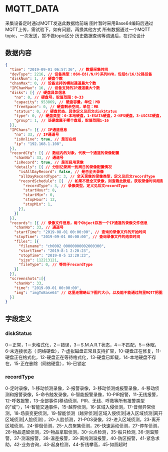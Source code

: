 # MQTT_DATA

采集设备定时通过MQTT发送此数据给前端
图片暂时采用Base64编码后通过MQTT上传，需试验下，如有问题，再换其他方式
所有数据通过一个MQTT topic，一次发送，暂不做topic区分
历史数据查询等调通后，在讨论设计

## 数据内容

```json
{
  "time": "2019-09-01 06:57:36", // 数据采集时间
  "devType": 2216, // 设备类型：86N-E8(/N/P)系列NVR，包括8/16/32路设备
  "diskNum": 1, // 硬盘个数
  "chanMax": 0, // 设备支持的模拟通道最大个数
  "IPChanMax": 16, // 设备支持的IP通道最大个数
  "disks": [{ // 硬盘具体信息
    "no": 0, // 硬盘号，取值范围：0-33
    "capacity": 953869, // 硬盘容量，单位：MB
    "freeSpace": 0, // 硬盘剩余空间，单位：MB
    "status": 0, // 硬盘状态，具体定义见后文diskStatus
    "type": 0, // 硬盘类型：0-本地硬盘，1-ESATA硬盘，2-NFS硬盘，3-iSCSI硬盘，4-RAID虚拟磁盘，5-SD卡，6-minSAS
    "group": 1, // 该硬盘属于哪个盘组，取值范围1-16
  }],
  "IPChans": [{ // IP通道信息
    "no": 33, // IP通道号
    "isOnline": true, // 是否在线
    "ip": "192.168.1.108",
  }],
  "recordCfg": [{ // 数组内的对象，代表一个通道的录像配置
    "chanNo": 33, // 通道号
    "isRecord": true, // 是否启用录像
    "details": [{ // 分别记录周一到周日的录像配置情况
      "isAllDayRecord": false, // 是否全天录像
      "allDayRecordType": 3, // 全天录像的录像类型，定义见后文recordType
      "recordSchedule": [{  // 如果不是全天录像，则查看此数组，获取录像时间段配置，最多8组
        "recordType": 3, // 录像类型，定义见后文recordType
        "startHour": 8,
        "startMin": 0,
        "stopHour": 12,
        "stopMin": 1,
      }],
    }]
  }],
  "records": [{ // 录像文件信息，每个Object存放一个IP通道的录像文件信息
    "chanNo": 33, // 通道号
    "startTime": "2019-08-01 00:00:00", // 查询的录像文件的开始时间
    "stopTime": "2019-09-01 00:00:00", // 查询录像文件的结束时间
    "files": [{
      "filename": "ch0002_00000000002000300",
      "startTime": "2019-8-1 2:20:23",
      "stopTime": "2019-8-5 12:20:23",
      "size": 112213121,
      "fileType": 0, // 等同于recordType
    }]
  }],
  "screenshots":[{
    "chanNo": 33,
    "time": "2019-09-01 00:00:00",
    "img": "imgToBase64" // 这里还需确认下图片大小，以及能不能通过阿里MQTT把图片转码成base64传过去
  }]
}
```

## 字段定义

### diskStatus

0－正常，1－未格式化，2－错误，3－S.M.A.R.T状态，4－不匹配，5－休眠，6-未连接状态（ 网络硬盘），7-虚拟磁盘正常且支持扩容，10-硬盘正在修复，11-硬盘正在格式化，12-硬盘正在等待格式化，13-硬盘已卸载，14-本地硬盘不存在，15-正在删除（网络硬盘），16-已锁定

### recordType

0-定时录像，1-移动侦测录像，2-报警录像，3-移动侦测或报警录像，4-移动侦测和报警录像，5-命令触发录像，6-智能报警录像，10-PIR报警，11-无线报警，12-呼救报警，13-全部事件(移动侦测、PIR、无线、呼救等所有报警类型的"或"），14-智能交通事件，15-越界侦测，16-区域入侵侦测，17-音频异常侦测，18-场景变更侦测，19-智能侦测（越界侦测|区域入侵侦测|进入区域侦测|离开区域侦测|人脸侦测），20-人脸侦测，21-POS录像，22-进入区域侦测，23-离开区域侦测，24-徘徊侦测，25-人员聚集侦测，26-快速运动侦测，27-停车侦测，28-物品遗留侦测，29-物品拿取侦测，30-火点检测，35-船只检测, 36-测温预警，37-测温报警，38-温差报警，39-离线测温报警，40-防区报警，41-紧急求助，42-业务咨询，43-起身检测，44-折线攀高，45-如厕超时

